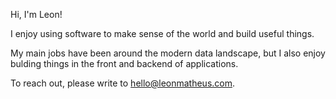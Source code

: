 Hi, I'm Leon!

I enjoy using software to make sense of the world and build useful things.

My main jobs have been around the modern data landscape, but I also enjoy bulding things in the front and backend of applications.

To reach out, please write to [hello@leonmatheus.com](mailto:hello@leonmatheus.com).
